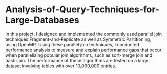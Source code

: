 # Analysis-of-Query-Techniques-for-Large-Databases


In this project, I designed and implemented the commonly used parallel join techniques Fragment-and-Replicate as well as Symmetric Partitioning, using OpenMP. Using these parallel join techniques, I conducted performance analysis to measure and explain performance gaps that occur when parallelizing popular join algorithms, such as sort-merge join and hash-join. The performance of these algorithms are tested on a large dataset involving tables with over 10,000,000 entries. 
